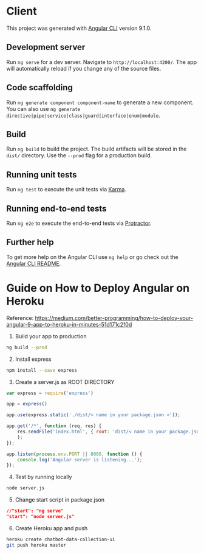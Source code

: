 # Client

This project was generated with [Angular CLI](https://github.com/angular/angular-cli) version 9.1.0.

## Development server

Run `ng serve` for a dev server. Navigate to `http://localhost:4200/`. The app will automatically reload if you change any of the source files.

## Code scaffolding

Run `ng generate component component-name` to generate a new component. You can also use `ng generate directive|pipe|service|class|guard|interface|enum|module`.

## Build

Run `ng build` to build the project. The build artifacts will be stored in the `dist/` directory. Use the `--prod` flag for a production build.

## Running unit tests

Run `ng test` to execute the unit tests via [Karma](https://karma-runner.github.io).

## Running end-to-end tests

Run `ng e2e` to execute the end-to-end tests via [Protractor](http://www.protractortest.org/).

## Further help

To get more help on the Angular CLI use `ng help` or go check out the [Angular CLI README](https://github.com/angular/angular-cli/blob/master/README.md).

# Guide on How to Deploy Angular on Heroku

Reference: https://medium.com/better-programming/how-to-deploy-your-angular-9-app-to-heroku-in-minutes-51d171c2f0d

1. Build your app to production
```bash
ng build --prod
```

2. Install express
```bash
npm install --save express
```

3. Create a server.js as ROOT DIRECTORY
```javascript
var express = require('express')

app = express()

app.use(express.static('./dist/< name in your package.json >'));

app.get('/*', function (req, res) {
    res.sendFile('index.html', { root: 'dist/< name in your package.json >/' }
    );
});

app.listen(process.env.PORT || 8080, function () {
    console.log('Angular server is listening...');
});
```

4. Test by running locally
```bash
node server.js
```

5. Change start script in package.json
```json
//"start": "ng serve"
"start": "node server.js"
```

6. Create Heroku app and push
```bash
heroku create chatbot-data-collection-ui
git push heroku master
```
